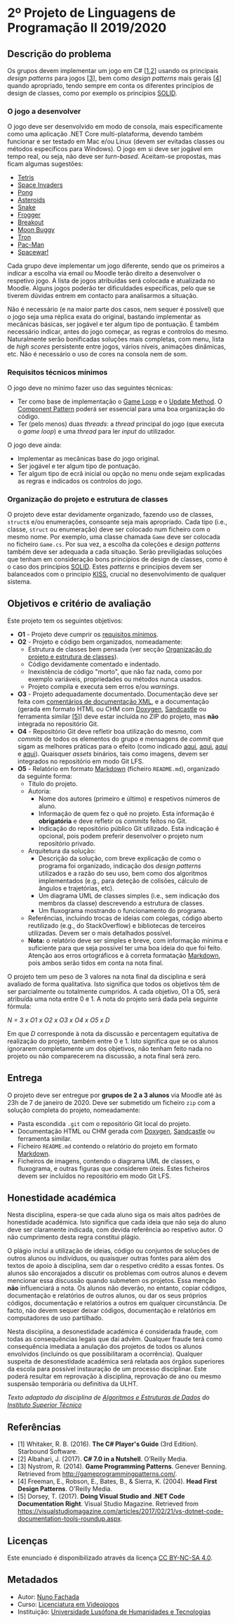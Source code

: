 <!--
2º Projeto de Linguagens de Programação II 2019/2020 (c) by Nuno Fachada

2º Projeto de Linguagens de Programação II 2019/2020 is licensed under a
Creative Commons Attribution-NonCommercial-ShareAlike 4.0 International License.

You should have received a copy of the license along with this
work. If not, see <http://creativecommons.org/licenses/by-nc-sa/4.0/>.
-->

# 2º Projeto de Linguagens de Programação II 2019/2020

## Descrição do problema

Os grupos devem implementar um jogo em C# \[[1][ref1],[2][ref2]\] usando os
principais *design patterns* para jogos \[[3][ref3]\], bem como *design
patterns* mais gerais \[[4][ref4]\] quando apropriado, tendo sempre em conta
os diferentes princípios de design de classes, como por exemplo os princípios
[SOLID].

### O jogo a desenvolver

O jogo deve ser desenvolvido em modo de consola, mais especificamente como uma
aplicação .NET Core multi-plataforma, devendo também funcionar e ser testado em
Mac e/ou Linux (devem ser evitadas classes ou métodos específicos para Windows).
O jogo em si deve ser jogável em tempo real, ou seja, não deve ser *turn-based*.
Aceitam-se propostas, mas ficam algumas sugestões:

* [Tetris]
* [Space Invaders]
* [Pong]
* [Asteroids]
* [Snake]
* [Frogger]
* [Breakout]
* [Moon Buggy]
* [Tron]
* [Pac-Man]
* [Spacewar!]

Cada grupo deve implementar um jogo diferente, sendo que os primeiros a
indicar a escolha via email ou Moodle terão direito a desenvolver o respetivo
jogo. A lista de jogos atribuídas será colocada e atualizada no Moodle. Alguns
jogos poderão ter dificuldades específicas, pelo que se tiverem dúvidas entrem
em contacto para analisarmos a situação.

Não é necessário (e na maior parte dos casos, nem sequer é possível) que o jogo
seja uma réplica exata do original, bastando implementar as mecânicas básicas,
ser jogável e ter algum tipo de pontuação. É também necessário indicar, antes
do jogo começar, as regras e controlos do mesmo. Naturalmente serão bonificadas
soluções mais completas, com menu, lista de *high scores* persistente entre
jogos, vários níveis, animações dinâmicas, etc. Não é necessário o uso de cores
na consola nem de som.

<a name="reqmin"></a>

### Requisitos técnicos mínimos

O jogo deve no mínimo fazer uso das seguintes técnicas:

* Ter como base de implementação o [Game Loop] e o [Update Method]. O
  [Component Pattern] poderá ser essencial para uma boa organização do código.
* Ter (pelo menos) duas *threads*: a *thread* principal do jogo (que executa
  o *game loop*) e uma *thread* para ler *input* do utilizador.

O jogo deve ainda:

* Implementar as mecânicas base do jogo original.
* Ser jogável e ter algum tipo de pontuação.
* Ter algum tipo de ecrã inicial ou opção no menu onde sejam explicadas as
  regras e indicados os controlos do jogo.

<a name="orgclasses"></a>

### Organização do projeto e estrutura de classes

O projeto deve estar devidamente organizado, fazendo uso de classes, `struct`s
e/ou enumerações, consoante seja mais apropriado. Cada tipo (i.e., classe,
`struct` ou enumeração) deve ser colocado num ficheiro com o mesmo nome. Por
exemplo, uma classe chamada `Game` deve ser colocada no ficheiro `Game.cs`. Por
sua vez, a escolha da coleções e *design patterns* também deve ser adequada a
cada situação. Serão previligiadas soluções que tenham em consideração bons
princípios de design de classes, como é o caso dos princípios [SOLID]. Estes
*patterns* e princípios devem ser balanceados com o princípio [KISS], crucial
no desenvolvimento de qualquer sistema.

<a name="objetivos"></a>

## Objetivos e critério de avaliação

Este projeto tem os seguintes objetivos:

* **O1** - Projeto deve cumprir os [requisitos mínimos](#reqmin).
* **O2** - Projeto e código bem organizados, nomeadamente:
  * Estrutura de classes bem pensada (ver secção [Organização do projeto e
    estrutura de classes](#orgclasses)).
  * Código devidamente comentado e indentado.
  * Inexistência de código "morto", que não faz nada, como por exemplo
    variáveis, propriedades ou métodos nunca usados.
  * Projeto compila e executa sem erros e/ou *warnings*.
* **O3** - Projeto adequadamente documentado. Documentação deve ser feita com
  [comentários de documentação XML][XML], e a documentação (gerada em formato
  HTML ou CHM com [Doxygen][], [Sandcastle][] ou ferramenta similar
  [\[5\]][ref5]) deve estar incluída no ZIP do projeto, mas **não** integrada
  no repositório Git.
* **O4** - Repositório Git deve refletir boa utilização do mesmo, com
  *commits* de todos os elementos do grupo e mensagens de *commit* que sigam
  as melhores práticas para o efeito (como indicado
  [aqui](https://chris.beams.io/posts/git-commit/),
  [aqui](https://gist.github.com/robertpainsi/b632364184e70900af4ab688decf6f53),
  [aqui](https://github.com/erlang/otp/wiki/writing-good-commit-messages) e
  [aqui](https://stackoverflow.com/questions/2290016/git-commit-messages-50-72-formatting)).
  Quaisquer *assets* binários, tais como imagens, devem ser integrados
  no repositório em modo Git LFS.
* **O5** - Relatório em formato [Markdown] (ficheiro `README.md`),
  organizado da seguinte forma:
  * Título do projeto.
  * Autoria:
    * Nome dos autores (primeiro e último) e respetivos números de aluno.
    * Informação de quem fez o quê no projeto. Esta informação é
      **obrigatória** e deve refletir os *commits* feitos no Git.
    * Indicação do repositório público Git utilizado. Esta indicação é
      opcional, pois podem preferir desenvolver o projeto num repositório
      privado.
  * Arquitetura da solução:
    * Descrição da solução, com breve explicação de como o programa foi
      organizado, indicação dos *design patterns* utilizados e a razão do
      seu uso, bem como dos algoritmos implementados (e.g., para deteção
      de colisões, cálculo de ângulos e trajetórias, etc).
    * Um diagrama UML de classes simples (i.e., sem indicação dos
      membros da classe) descrevendo a estrutura de classes.
    * Um fluxograma mostrando o funcionamento do programa.
  * Referências, incluindo trocas de ideias com colegas, código aberto
    reutilizado (e.g., do StackOverflow) e bibliotecas de terceiros
    utilizadas. Devem ser o mais detalhados possível.
  * **Nota:** o relatório deve ser simples e breve, com informação mínima e
    suficiente para que seja possível ter uma boa ideia do que foi feito.
    Atenção aos erros ortográficos e à correta formatação [Markdown], pois
    ambos serão tidos em conta na nota final.

O projeto tem um peso de 3 valores na nota final da disciplina e será avaliado
de forma qualitativa. Isto significa que todos os objetivos têm de ser
parcialmente ou totalmente cumpridos. A cada objetivo, O1 a O5, será atribuída
uma nota entre 0 e 1. A nota do projeto será dada pela seguinte fórmula:

*N = 3 x O1 x O2 x O3 x O4 x O5 x D*

Em que *D* corresponde à nota da discussão e percentagem equitativa de
realização do projeto, também entre 0 e 1. Isto significa que se os alunos
ignorarem completamente um dos objetivos, não tenham feito nada no projeto ou
não comparecerem na discussão, a nota final será zero.

## Entrega

O projeto deve ser entregue por **grupos de 2 a 3 alunos** via Moodle até às
23h de 7 de janeiro de 2020. Deve ser submetido um ficheiro `zip` com a
solução completa do projeto, nomeadamente:

* Pasta escondida `.git` com o repositório Git local do projeto.
* Documentação HTML ou CHM gerada com [Doxygen], [Sandcastle] ou ferramenta
  similar.
* Ficheiro `README.md` contendo o relatório do projeto em formato [Markdown].
* Ficheiros de imagens, contendo o diagrama UML de classes, o fluxograma, e
  outras figuras que considerem úteis. Estes ficheiros devem ser incluídos no
  repositório em modo Git LFS.

## Honestidade académica

Nesta disciplina, espera-se que cada aluno siga os mais altos padrões de
honestidade académica. Isto significa que cada ideia que não seja do
aluno deve ser claramente indicada, com devida referência ao respetivo
autor. O não cumprimento desta regra constitui plágio.

O plágio inclui a utilização de ideias, código ou conjuntos de soluções
de outros alunos ou indivíduos, ou quaisquer outras fontes para além
dos textos de apoio à disciplina, sem dar o respetivo crédito a essas
fontes. Os alunos são encorajados a discutir os problemas com outros
alunos e devem mencionar essa discussão quando submetem os projetos.
Essa menção **não** influenciará a nota. Os alunos não deverão, no
entanto, copiar códigos, documentação e relatórios de outros alunos, ou dar os
seus próprios códigos, documentação e relatórios a outros em qualquer
circunstância. De facto, não devem sequer deixar códigos, documentação e
relatórios em computadores de uso partilhado.

Nesta disciplina, a desonestidade académica é considerada fraude, com
todas as consequências legais que daí advêm. Qualquer fraude terá como
consequência imediata a anulação dos projetos de todos os alunos envolvidos
(incluindo os que possibilitaram a ocorrência). Qualquer suspeita de
desonestidade académica será relatada aos órgãos superiores da escola
para possível instauração de um processo disciplinar. Este poderá
resultar em reprovação à disciplina, reprovação de ano ou mesmo suspensão
temporária ou definitiva da ULHT.

*Texto adaptado da disciplina de [Algoritmos e
Estruturas de Dados][aed] do [Instituto Superior Técnico][ist]*

## Referências

*   <a name="ref1">\[1\]</a> Whitaker, R. B. (2016). **The C# Player's Guide**
    (3rd Edition). Starbound Software.
*   <a name="ref2">\[2\]</a> Albahari, J. (2017). **C# 7.0 in a Nutshell**.
    O’Reilly Media.
*   <a name="ref3">\[3\]</a> Nystrom, R. (2014). **Game Programming Patterns**.
    Genever Benning. Retrieved from <http://gameprogrammingpatterns.com/>.
*   <a name="ref4">\[4\]</a> Freeman, E., Robson, E., Bates, B., & Sierra, K.
    (2004). **Head First Design Patterns**. O'Reilly Media.
*   <a name="ref5">\[5\]</a> Dorsey, T. (2017). **Doing Visual Studio and .NET
    Code Documentation Right**. Visual Studio Magazine. Retrieved from
    <https://visualstudiomagazine.com/articles/2017/02/21/vs-dotnet-code-documentation-tools-roundup.aspx>.

## Licenças

Este enunciado é disponibilizado através da licença [CC BY-NC-SA 4.0][].

## Metadados

*   Autor: [Nuno Fachada]
*   Curso:  [Licenciatura em Videojogos][lamv]
*   Instituição: [Universidade Lusófona de Humanidades e Tecnologias][ULHT]

[ref1]:#ref1
[ref2]:#ref2
[ref3]:#ref3
[ref4]:#ref4
[ref5]:#ref5
[CC BY-NC-SA 4.0]:https://creativecommons.org/licenses/by-nc-sa/4.0/
[lamv]:https://www.ulusofona.pt/licenciatura/videojogos
[Nuno Fachada]:https://github.com/fakenmc
[ULHT]:https://www.ulusofona.pt/
[aed]:https://fenix.tecnico.ulisboa.pt/disciplinas/AED-2/2009-2010/2-semestre/honestidade-academica
[ist]:https://tecnico.ulisboa.pt/pt/
[Markdown]:https://guides.github.com/features/mastering-markdown/
[Doxygen]:https://www.stack.nl/~dimitri/doxygen/
[Sandcastle]:https://github.com/EWSoftware/SHFB
[KISS]:https://en.wikipedia.org/wiki/KISS_principle
[XML]:https://docs.microsoft.com/dotnet/csharp/codedoc
[SOLID]:https://en.wikipedia.org/wiki/SOLID
[Snake]:https://en.wikipedia.org/wiki/Snake_(video_game_genre)
[Frogger]:https://en.wikipedia.org/wiki/Frogger
[Breakout]:https://en.wikipedia.org/wiki/Breakout_(video_game)
[Moon buggy]:https://www.seehuhn.de/pages/moon-buggy
[Tron]:https://en.wikipedia.org/wiki/Tron_(video_game)
[Pac-Man]:https://en.wikipedia.org/wiki/Pac-Man
[Asteroids]:https://en.wikipedia.org/wiki/Asteroids_(video_game)
[Pong]:https://en.wikipedia.org/wiki/Pong
[Tetris]:https://en.wikipedia.org/wiki/Tetris
[Space Invaders]:https://en.wikipedia.org/wiki/Space_Invaders
[Spacewar!]:https://en.wikipedia.org/wiki/Spacewar!
[Game Loop]:http://gameprogrammingpatterns.com/game-loop.html
[Update Method]:http://gameprogrammingpatterns.com/update-method.html
[Component Pattern]:https://gameprogrammingpatterns.com/component.html
